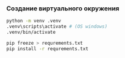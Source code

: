 ### Создание виртуального окружения
```bash
python -m venv .venv
.venv\scripts\activate # (OS windows)
.venv/bin/activate

pip freeze > requrements.txt
pip install -r requrements.txt
```
